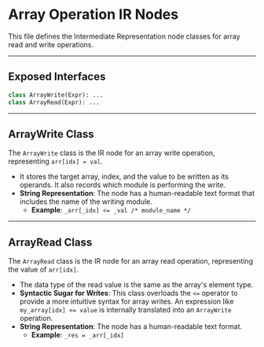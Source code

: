 # Array Operation IR Nodes

This file defines the Intermediate Representation node classes for array read and write operations.

-----

## Exposed Interfaces

```python
class ArrayWrite(Expr): ...
class ArrayRead(Expr): ...
```

-----

## ArrayWrite Class

The `ArrayWrite` class is the IR node for an array write operation, representing `arr[idx] = val`.

  * It stores the target array, index, and the value to be written as its operands. It also records which module is performing the write.
  * **String Representation**: The node has a human-readable text format that includes the name of the writing module.
      * **Example**: `_arr[_idx] <= _val /* module_name */`

-----

## ArrayRead Class

The `ArrayRead` class is the IR node for an array read operation, representing the value of `arr[idx]`.

  * The data type of the read value is the same as the array's element type.
  * **Syntactic Sugar for Writes**: This class overloads the `<=` operator to provide a more intuitive syntax for array writes. An expression like `my_array[idx] <= value` is internally translated into an `ArrayWrite` operation.
  * **String Representation**: The node has a human-readable text format.
      * **Example**: `_res = _arr[_idx]`
